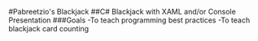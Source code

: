 #Pabreetzio's Blackjack
##C# Blackjack with XAML and/or Console Presentation
###Goals
-To teach programming best practices
-To teach blackjack card counting
